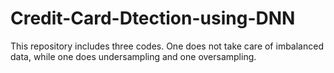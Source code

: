 # Credit-Card-Dtection-using-DNN

This repository includes three codes. One does not take care of imbalanced data, while one does undersampling and one oversampling.
